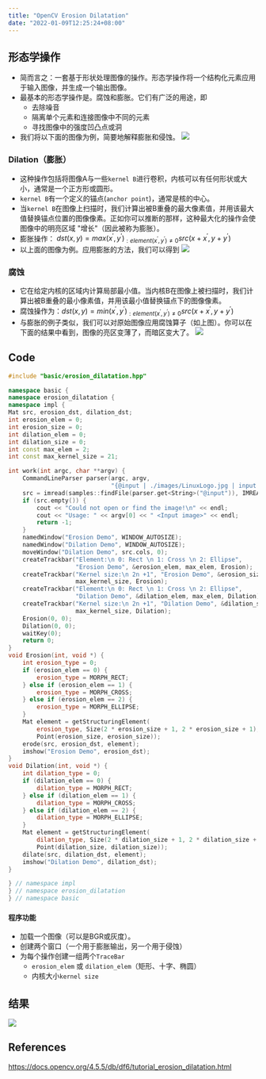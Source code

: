```yaml
---
title: "OpenCV Erosion Dilatation"
date: "2022-01-09T12:25:24+08:00"
---
```


## 形态学操作

- 简而言之：一套基于形状处理图像的操作。形态学操作将一个结构化元素应用于输入图像，并生成一个输出图像。
- 最基本的形态学操作是。腐蚀和膨胀。它们有广泛的用途，即
    - 去除噪音
    - 隔离单个元素和连接图像中不同的元素
    - 寻找图像中的强度凹凸点或洞
- 我们将以下面的图像为例，简要地解释膨胀和侵蚀。
![](https://docs.opencv.org/4.5.5/Morphology_1_Tutorial_Theory_Original_Image.png)

### Dilation（膨胀）

- 这种操作包括将图像A与一些`kernel B`进行卷积，内核可以有任何形状或大小，通常是一个正方形或圆形。
- `kernel B`有一个定义的锚点(`anchor point`)，通常是核的中心。
- 当`kernel B`在图像上扫描时，我们计算出被B重叠的最大像素值，并用该最大值替换锚点位置的图像像素。正如你可以推断的那样，这种最大化的操作会使图像中的明亮区域 "增长"（因此被称为膨胀）。
- 膨胀操作： $dst(x, y)=max(x^{'}, y^{'})_{:element(x^{'}, y^{'}) \ne 0} src(x+x^{'}, y+y^{'})$
- 以上面的图像为例。应用膨胀的方法，我们可以得到
![](https://docs.opencv.org/4.5.5/Morphology_1_Tutorial_Theory_Dilation.png)

### 腐蚀

- 它在给定内核的区域内计算局部最小值。当内核B在图像上被扫描时，我们计算出被B重叠的最小像素值，并用该最小值替换锚点下的图像像素。
- 腐蚀操作为：$dst(x, y)=min(x^{'}, y^{'})_{:element(x^{'}, y^{'}) \ne 0} src(x+x^{'}, y+y^{'})$
- 与膨胀的例子类似，我们可以对原始图像应用腐蚀算子（如上图）。你可以在下面的结果中看到，图像的亮区变薄了，而暗区变大了。
![](https://docs.opencv.org/4.5.5/Morphology_1_Tutorial_Theory_Erosion.png)

## Code

```cpp
#include "basic/erosion_dilatation.hpp"

namespace basic {
namespace erosion_dilatation {
namespace impl {
Mat src, erosion_dst, dilation_dst;
int erosion_elem = 0;
int erosion_size = 0;
int dilation_elem = 0;
int dilation_size = 0;
int const max_elem = 2;
int const max_kernel_size = 21;

int work(int argc, char **argv) {
    CommandLineParser parser(argc, argv,
                             "{@input | ./images/LinuxLogo.jpg | input image}");
    src = imread(samples::findFile(parser.get<String>("@input")), IMREAD_COLOR);
    if (src.empty()) {
        cout << "Could not open or find the image!\n" << endl;
        cout << "Usage: " << argv[0] << " <Input image>" << endl;
        return -1;
    }
    namedWindow("Erosion Demo", WINDOW_AUTOSIZE);
    namedWindow("Dilation Demo", WINDOW_AUTOSIZE);
    moveWindow("Dilation Demo", src.cols, 0);
    createTrackbar("Element:\n 0: Rect \n 1: Cross \n 2: Ellipse",
                   "Erosion Demo", &erosion_elem, max_elem, Erosion);
    createTrackbar("Kernel size:\n 2n +1", "Erosion Demo", &erosion_size,
                   max_kernel_size, Erosion);
    createTrackbar("Element:\n 0: Rect \n 1: Cross \n 2: Ellipse",
                   "Dilation Demo", &dilation_elem, max_elem, Dilation);
    createTrackbar("Kernel size:\n 2n +1", "Dilation Demo", &dilation_size,
                   max_kernel_size, Dilation);
    Erosion(0, 0);
    Dilation(0, 0);
    waitKey(0);
    return 0;
}
void Erosion(int, void *) {
    int erosion_type = 0;
    if (erosion_elem == 0) {
        erosion_type = MORPH_RECT;
    } else if (erosion_elem == 1) {
        erosion_type = MORPH_CROSS;
    } else if (erosion_elem == 2) {
        erosion_type = MORPH_ELLIPSE;
    }
    Mat element = getStructuringElement(
        erosion_type, Size(2 * erosion_size + 1, 2 * erosion_size + 1),
        Point(erosion_size, erosion_size));
    erode(src, erosion_dst, element);
    imshow("Erosion Demo", erosion_dst);
}
void Dilation(int, void *) {
    int dilation_type = 0;
    if (dilation_elem == 0) {
        dilation_type = MORPH_RECT;
    } else if (dilation_elem == 1) {
        dilation_type = MORPH_CROSS;
    } else if (dilation_elem == 2) {
        dilation_type = MORPH_ELLIPSE;
    }
    Mat element = getStructuringElement(
        dilation_type, Size(2 * dilation_size + 1, 2 * dilation_size + 1),
        Point(dilation_size, dilation_size));
    dilate(src, dilation_dst, element);
    imshow("Dilation Demo", dilation_dst);
}

} // namespace impl
} // namespace erosion_dilatation
} // namespace basic
```

#### 程序功能

- 加载一个图像（可以是BGR或灰度）。
- 创建两个窗口（一个用于膨胀输出，另一个用于侵蚀）
- 为每个操作创建一组两个`TraceBar`
    -  `erosion_elem` 或 `dilation_elem`（矩形、十字、椭圆）
    - 内核大小`kernel size`

## 结果

![](https://i.imgur.com/4ZpgH4P.png)

## References

<https://docs.opencv.org/4.5.5/db/df6/tutorial_erosion_dilatation.html>